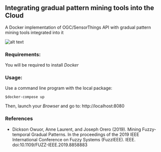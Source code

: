 ## Integrating gradual pattern mining tools into the Cloud
A Docker implementation of OGC/SensorThings API with gradual pattern mining tools integrated into it<br>

![alt text](https://github.com/owuordickson/cloud_api/blob/master/cloud_api.png "Docker architecture")

### Requirements:
You will be required to install <em>Docker</em><br>

### Usage:
Use a command line program with the local package:<br>
```
$docker-compose up
```

Then, launch your <em>Browser</em> and go to: http://localhost:8080

### References
* Dickson Owuor, Anne Laurent, and Joseph Orero (2019). Mining Fuzzy-temporal Gradual Patterns. In the proceedings of the 2019 IEEE International Conference on Fuzzy Systems (FuzzIEEE). IEEE. doi:10.1109/FUZZ-IEEE.2019.8858883